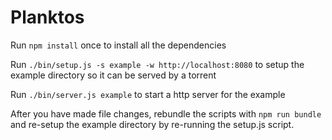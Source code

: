 # Planktos

Run `npm install` once to install all the dependencies

Run `./bin/setup.js -s example -w http://localhost:8080` to setup the example directory so it can be served by a torrent

Run `./bin/server.js example` to start a http server for the example

After you have made file changes, rebundle the scripts with `npm run bundle` and re-setup the example directory by re-running the setup.js script.
